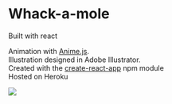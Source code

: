 # Whack-a-mole 
Built with react

Animation with [Anime.js](http://anime-js.com/). <br>
Illustration designed in Adobe Illustrator. <br>
Created with the [create-react-app](https://www.npmjs.com/package/create-react-app) npm module <br>
Hosted on Heroku

![](https://github.com/RhodesPeter/whack-a-mole-react/blob/master/public/assets/illustration-for-readme.png)
